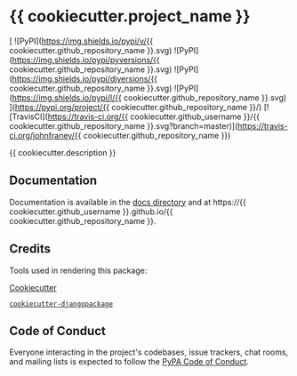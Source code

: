 # {{ cookiecutter.project_name }}

[
![PyPI](https://img.shields.io/pypi/v/{{ cookiecutter.github_repository_name }}.svg)
![PyPI](https://img.shields.io/pypi/pyversions/{{ cookiecutter.github_repository_name }}.svg)
![PyPI](https://img.shields.io/pypi/djversions/{{ cookiecutter.github_repository_name }}.svg)
![PyPI](https://img.shields.io/pypi/l/{{ cookiecutter.github_repository_name }}.svg)
](https://pypi.org/project/{{ cookiecutter.github_repository_name }}/)
[![TravisCI](https://travis-ci.org/{{ cookiecutter.github_username }}/{{ cookiecutter.github_repository_name }}.svg?branch=master)](https://travis-ci.org/johnfraney/{{ cookiecutter.github_repository_name }})

{{ cookiecutter.description }}


## Documentation

Documentation is available in the [docs directory](./docs/index.md) and at https://{{ cookiecutter.github_username }}.github.io/{{ cookiecutter.github_repository_name }}.


## Credits

Tools used in rendering this package:

[Cookiecutter](https://github.com/audreyr/cookiecutter)

[`cookiecutter-djangopackage`](https://github.com/pydanny/cookiecutter-djangopackage)



## Code of Conduct

Everyone interacting in the project's codebases, issue trackers, chat rooms, and mailing lists is expected to follow the [PyPA Code of Conduct](https://www.pypa.io/en/latest/code-of-conduct/).
